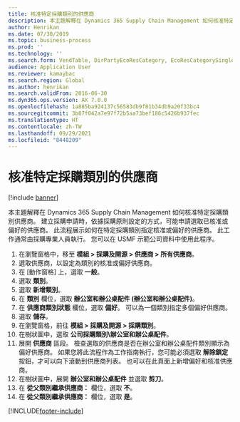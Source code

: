 ```yaml
---
title: 核准特定採購類別的供應商
description: 本主題解釋在 Dynamics 365 Supply Chain Management 如何核准特定採購類別供應商。
author: Henrikan
ms.date: 07/30/2019
ms.topic: business-process
ms.prod: ''
ms.technology: ''
ms.search.form: VendTable, DirPartyEcoResCategory, EcoResCategorySingleLookup, ProcCategoryHierarchyManagement
audience: Application User
ms.reviewer: kamaybac
ms.search.region: Global
ms.author: henrikan
ms.search.validFrom: 2016-06-30
ms.dyn365.ops.version: AX 7.0.0
ms.openlocfilehash: 1a885ba924137c56583db9f81b34db9a20f33bc4
ms.sourcegitcommit: 3b87f042a7e97f72b5aa73bef186c5426b937fec
ms.translationtype: HT
ms.contentlocale: zh-TW
ms.lasthandoff: 09/29/2021
ms.locfileid: "8448209"
---
```

# <a name="approve-vendors-for-specific-procurement-categories"></a>核准特定採購類別的供應商

[!include [banner](../../includes/banner.md)]

本主題解釋在 Dynamics 365 Supply Chain Management 如何核准特定採購類別供應商。 建立採購申請時，依據採購原則設定的方式，可能申請選取已核准或偏好的供應商。 此流程展示如何在特定採購類別指定核准或偏好的供應商。 此工作通常由採購專業人員執行。 您可以在 USMF 示範公司資料中使用此程序。

1. 在瀏覽窗格中，移至 **模組 > 採購及開源 > 供應商 > 所有供應商**。
2. 選取供應商，以設定為類別的核准或偏好供應商。
3. 在 [動作窗格] 上，選取 **一般**。
4. 選取 **類別**。
5. 選取 **新增類別**。
6. 在 **類別** 欄位，選取 **辦公室和辦公桌配件 (辦公室和辦公桌配件)**。
7. 在 **供應商類別狀態** 欄位，選取 **偏好**。 可以為一個類別指定多個偏好供應商。  
8. 選取 **儲存**。
9. 在瀏覽窗格，前往 **模組 > 採購及開源 > 採購類別**。
10. 在樹狀圖中，選取 **公司採購類別\辦公室和辦公桌配件**。
11. 展開 **供應商** 區段。 檢查選取的供應商是否在辦公室和辦公桌配件類別顯示為偏好供應商。 如果您將此流程作為工作指南執行，您可能必須選取 **解除鎖定** 按鈕，才可以向下滾動到供應商列表。  也可以在此頁面上新增偏好和核准供應商。  
12. 在樹狀圖中，展開 **辦公室和辦公桌配件** 並選取 **剪刀**。
13. 在 **從父類別繼承供應商：** 欄位，選取 **不**。
14. 在 **從父類別繼承供應商：** 欄位，選取 **是**。



[!INCLUDE[footer-include](../../../includes/footer-banner.md)]